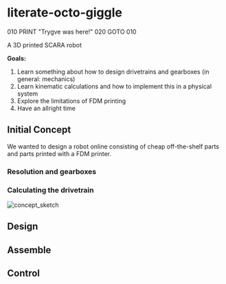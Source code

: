 # literate-octo-giggle 
010 PRINT "Trygve was here!"
020 GOTO 010

A 3D printed SCARA robot

**Goals:**
1. Learn something about how to design drivetrains and gearboxes (in general: mechanics) 
2. Learn kinematic calculations and how to implement this in a physical system 
3. Explore the limitations of FDM printing
4. Have an allright time 

## Initial Concept
We wanted to design a robot online consisting of cheap off-the-shelf parts and parts printed with a FDM printer. 

### Resolution and gearboxes

### Calculating the drivetrain 

![concept_sketch](img/scara_conceptual_drivetrain.png)

## Design

## Assemble

## Control 
